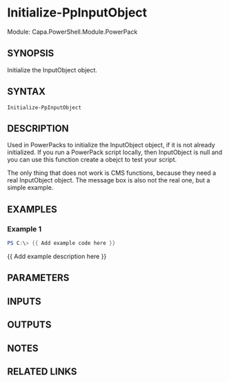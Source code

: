 # Initialize-PpInputObject

Module: Capa.PowerShell.Module.PowerPack

## SYNOPSIS
Initialize the InputObject object.

## SYNTAX

```
Initialize-PpInputObject
```

## DESCRIPTION
Used in PowerPacks to initialize the InputObject object, if it is not already initialized.
If you run a PowerPack script locally, then InputObject is null and you can use this function create a obejct to test your script.

The only thing that does not work is CMS functions, because they need a real InputObject object.
The message box is also not the real one, but a simple example.

## EXAMPLES

### Example 1
```powershell
PS C:\> {{ Add example code here }}
```

{{ Add example description here }}

## PARAMETERS

## INPUTS

## OUTPUTS

## NOTES

## RELATED LINKS
